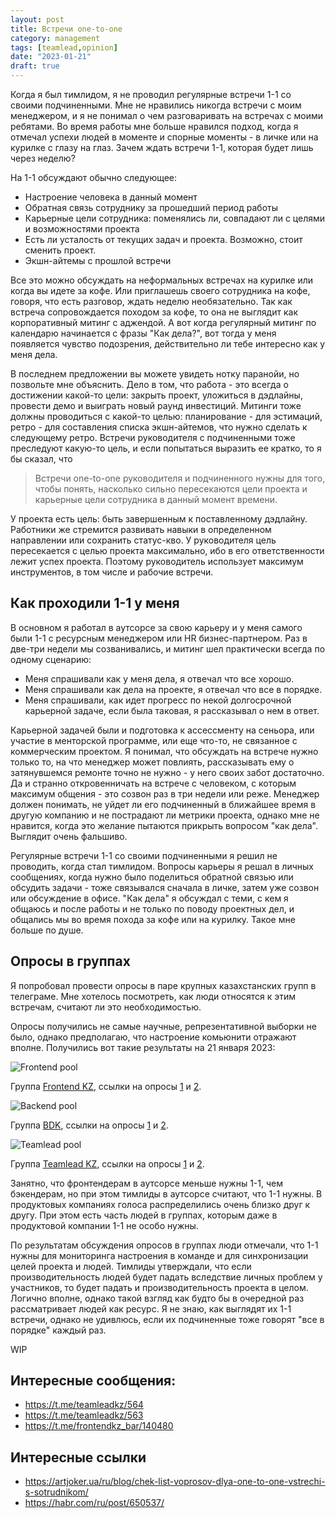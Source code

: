 ```yaml
---
layout: post
title: Встречи one-to-one
category: management
tags: [teamlead,opinion]
date: "2023-01-21"
draft: true
---
```


Когда я был тимлидом, я не проводил регулярные встречи 1-1 со своими подчиненными. Мне не нравились никогда встречи с моим менеджером, и я не понимал о чем разговаривать на встречах с моими ребятами. Во время работы мне больше нравился подход, когда я отмечал успехи людей в моменте и спорные моменты - в личке или на курилке с глазу на глаз. Зачем ждать встречи 1-1, которая будет лишь через неделю?

На 1-1 обсуждают обычно следующее:

- Настроение человека в данный момент
- Обратная связь сотруднику за прошедший период работы
- Карьерные цели сотрудника: поменялись ли, совпадают ли с целями и возможностями проекта
- Есть ли усталость от текущих задач и проекта. Возможно, стоит сменить проект.
- Экшн-айтемы с прошлой встречи

Все это можно обсуждать на неформальных встречах на курилке или когда вы идете за кофе. Или приглашешь своего сотрудника на кофе, говоря, что есть разговор, ждать неделю необязательно. Так как встреча сопровождается походом за кофе, то она не выглядит как корпоративный митинг с аджендой. А вот когда регулярный митинг по календарю начинается с фразы "Как дела?", вот тогда у меня появляется чувство подозрения, действительно ли тебе интересно как у меня дела.

В последнем предложении вы можете увидеть нотку паранойи, но позвольте мне объяснить. Дело в том, что работа - это всегда о достижении какой-то цели: закрыть проект, уложиться в дэдлайны, провести демо и выиграть новый раунд инвестиций. Митинги тоже должны проводиться с какой-то целью: планирование - для эстимаций, ретро - для составления списка экшн-айтемов, что нужно сделать к следующему ретро. Встречи руководителя с подчиненными тоже преследуют какую-то цель, и если попытаться выразить ее кратко, то я бы сказал, что

> Встречи one-to-one руководителя и подчиненного нужны для того, чтобы понять, насколько сильно пересекаются цели проекта и карьерные цели сотрудника в данный момент времени.

У проекта есть цель: быть завершенным к поставленному дэдлайну. Работники же стремится развивать навыки в определенном направлении или сохранить статус-кво. У руководителя цель пересекается с целью проекта максимально, ибо в его ответственности лежит успех проекта. Поэтому руководитель использует максимум инструментов, в том числе и рабочие встречи.

## Как проходили 1-1 у меня

В основном я работал в аутсорсе за свою карьеру и у меня самого были 1-1 с ресурсным менеджером или HR бизнес-партнером. Раз в две-три недели мы созванивались, и митинг шел практически всегда по одному сценарию:

- Меня спрашивали как у меня дела, я отвечал что все хорошо.
- Меня спрашивали как дела на проекте, я отвечал что все в порядке.
- Меня спрашивали, как идет прогресс по некой долгосрочной карьерной задаче, если была таковая, я рассказывал о нем в ответ.

Карьерной задачей были и подготовка к ассессменту на сеньора, или участие в менторской программе, или еще что-то, не связанное с коммерческим проектом. Я понимал, что обсуждать на встрече нужно только то, на что менеджер может повлиять, рассказывать ему о затянувшемся ремонте точно не нужно - у него своих забот достаточно. Да и странно откровенничать на встрече с человеком, с которым максимум общения - это созвон раз в три недели или реже. Менеджер должен понимать, не уйдет ли его подчиненный в ближайшее время в другую компанию и не пострадают ли метрики проекта, однако мне не нравится, когда это желание пытаются прикрыть вопросом "как дела". Выглядит очень фальшиво.

Регулярные встречи 1-1 со своими подчиненными я решил не проводить, когда стал тимлидом. Вопросы карьеры я решал в личных сообщениях, когда нужно было поделиться обратной связью или обсудить задачи - тоже связывался сначала в личке, затем уже созвон или обсуждение в офисе. "Как дела" я обсуждал с теми, с кем я общаюсь и после работы и не только по поводу проектных дел, и общались мы во время похода за кофе или на курилку. Такое мне больше по душе.

## Опросы в группах

Я попробовал провести опросы в паре крупных казахстанских групп в телеграме. Мне хотелось посмотреть, как люди относятся к этим встречам, считают ли это необходимостью.

Опросы получились не самые научные, репрезентативной выборки не было, однако предполагаю, что настроение комьюнити отражают вполне. Получились вот такие результаты на 21 января 2023:

![Frontend pool](/images/blog/management/2023-01-21/frontend_1.png)

Группа [Frontend KZ](https://t.me/frontendkz), ссылки на опросы [1](https://t.me/frontendkz/259143) и [2](https://t.me/frontendkz/259144).

![Backend pool](/images/blog/management/2023-01-21/backend_1.png)

Группа [BDK](https://t.me/backenderskz), ссылки на опросы [1](https://t.me/backenderskz/44351) и [2](https://t.me/backenderskz/44352).

![Teamlead pool](/images/blog/management/2023-01-21/teamlead_1.png)

Группа [Teamlead KZ](https://t.me/teamleadkz), ссылки на опросы [1](https://t.me/teamleadkz/540) и [2](https://t.me/teamleadkz/541).

Занятно, что фронтендерам в аутсорсе меньше нужны 1-1, чем бэкендерам, но при этом тимлиды в аутсорсе считают, что 1-1 нужны. В продуктовых компаниях голоса распределились очень близко друг к другу. При этом есть часть людей в группах, которым даже в продуктовой компании 1-1 не особо нужны.

По результатам обсуждения опросов в группах люди отмечали, что 1-1 нужны для мониторинга настроения в команде и для синхронизации целей проекта и людей. Тимлиды утверждали, что если производительность людей будет падать вследствие личных проблем у участников, то будет падать и производительность проекта в целом. Логично вполне, однако такой взгляд как будто бы в очередной раз рассматривает людей как ресурс. Я не знаю, как выглядят их 1-1 встречи, однако не удивлюсь, если их подчиненные тоже говорят "все в порядке" каждый раз.

WIP

## Интересные сообщения:

- https://t.me/teamleadkz/564
- https://t.me/teamleadkz/563
- https://t.me/frontendkz_bar/140480

## Интересные ссылки

- https://artjoker.ua/ru/blog/chek-list-voprosov-dlya-one-to-one-vstrechi-s-sotrudnikom/
- https://habr.com/ru/post/650537/
